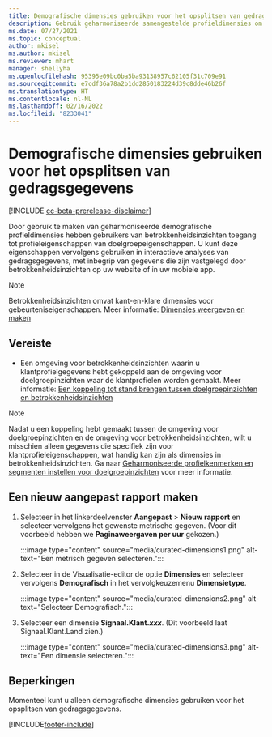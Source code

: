 ```yaml
---
title: Demografische dimensies gebruiken voor het opsplitsen van gedragsgegevens (samengestelde dimensies)
description: Gebruik geharmoniseerde samengestelde profieldimensies om klantprofieleigenschappen voro doelgroepinzichten in te schakelen.
ms.date: 07/27/2021
ms.topic: conceptual
author: mkisel
ms.author: mkisel
ms.reviewer: mhart
manager: shellyha
ms.openlocfilehash: 95395e09bc0ba5ba93138957c62105f31c709e91
ms.sourcegitcommit: e7cdf36a78a2b1dd2850183224d39c8dde46b26f
ms.translationtype: HT
ms.contentlocale: nl-NL
ms.lasthandoff: 02/16/2022
ms.locfileid: "8233041"
---
```

# <a name="use-demographic-dimensions-for-splitting-behavioral-data"></a>Demografische dimensies gebruiken voor het opsplitsen van gedragsgegevens

[!INCLUDE [cc-beta-prerelease-disclaimer](includes/cc-beta-prerelease-disclaimer.md)]

Door gebruik te maken van geharmoniseerde demografische profieldimensies hebben gebruikers van betrokkenheidsinzichten toegang tot profieleigenschappen van doelgroepeigenschappen. U kunt deze eigenschappen vervolgens gebruiken in interactieve analyses van gedragsgegevens, met inbegrip van gegevens die zijn vastgelegd door betrokkenheidsinzichten op uw website of in uw mobiele app.

>[!NOTE]
> Betrokkenheidsinzichten omvat kant-en-klare dimensies voor gebeurteniseigenschappen. Meer informatie: [Dimensies weergeven en maken](dimensions.md)

## <a name="prerequisite"></a>Vereiste

- Een omgeving voor betrokkenheidsinzichten waarin u klantprofielgegevens hebt gekoppeld aan de omgeving voor doelgroepinzichten waar de klantprofielen worden gemaakt. Meer informatie: [Een koppeling tot stand brengen tussen doelgroepinzichten en betrokkenheidsinzichten](integrate-audience-insights-engagement-insights.md)

> [!NOTE]
> Nadat u een koppeling hebt gemaakt tussen de omgeving voor doelgroepinzichten en de omgeving voor betrokkenheidsinzichten, wilt u misschien alleen gegevens die specifiek zijn voor klantprofieleigenschappen, wat handig kan zijn als dimensies in betrokkenheidsinzichten. Ga naar [Geharmoniseerde profielkenmerken en segmenten instellen voor doelgroepinzichten](integrate-audience-insights-engagement-insights.md#enable-audience-insights-unified-profiles-attributes-and-segments) voor meer informatie.

## <a name="create-a-new-custom-report"></a>Een nieuw aangepast rapport maken

1. Selecteer in het linkerdeelvenster **Aangepast** > **Nieuw rapport** en selecteer vervolgens het gewenste metrische gegeven. (Voor dit voorbeeld hebben we **Paginaweergaven per uur** gekozen.)

    :::image type="content" source="media/curated-dimensions1.png" alt-text="Een metrisch gegeven selecteren.":::

2. Selecteer in de Visualisatie-editor de optie **Dimensies** en selecteer vervolgens **Demografisch** in het vervolgkeuzemenu **Dimensietype**.

    :::image type="content" source="media/curated-dimensions2.png" alt-text="Selecteer Demografisch.":::

3. Selecteer een dimensie **Signaal.Klant.*xxx***. (Dit voorbeeld laat Signaal.Klant.Land zien.)

    :::image type="content" source="media/curated-dimensions3.png" alt-text="Een dimensie selecteren.":::
  
## <a name="limitations"></a>Beperkingen

Momenteel kunt u alleen demografische dimensies gebruiken voor het opsplitsen van gedragsgegevens.


[!INCLUDE[footer-include](../includes/footer-banner.md)]
